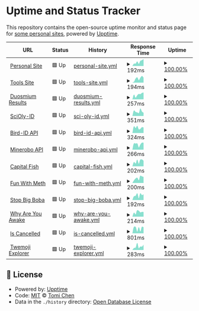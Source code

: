 # Uptime and Status Tracker

This repository contains the open-source uptime monitor and status page for [some personal sites](https://tomichen.com/), powered by [Upptime](https://github.com/upptime/upptime).

<!--start: status pages-->
<!-- This summary is generated by Upptime (https://github.com/upptime/upptime) -->
<!-- Do not edit this manually, your changes will be overwritten -->
<!-- prettier-ignore -->
| URL | Status | History | Response Time | Uptime |
| --- | ------ | ------- | ------------- | ------ |
| <img alt="" src="https://icons.duckduckgo.com/ip3/tomichen.com.ico" height="13"> [Personal Site](https://tomichen.com/) | 🟩 Up | [personal-site.yml](https://github.com/tctree333/status/commits/HEAD/history/personal-site.yml) | <details><summary><img alt="Response time graph" src="./graphs/personal-site/response-time-week.png" height="20"> 192ms</summary><br><a href="https://status.tomichen.com/history/personal-site"><img alt="Response time 335" src="https://img.shields.io/endpoint?url=https%3A%2F%2Fraw.githubusercontent.com%2Ftctree333%2Fstatus%2FHEAD%2Fapi%2Fpersonal-site%2Fresponse-time.json"></a><br><a href="https://status.tomichen.com/history/personal-site"><img alt="24-hour response time 318" src="https://img.shields.io/endpoint?url=https%3A%2F%2Fraw.githubusercontent.com%2Ftctree333%2Fstatus%2FHEAD%2Fapi%2Fpersonal-site%2Fresponse-time-day.json"></a><br><a href="https://status.tomichen.com/history/personal-site"><img alt="7-day response time 192" src="https://img.shields.io/endpoint?url=https%3A%2F%2Fraw.githubusercontent.com%2Ftctree333%2Fstatus%2FHEAD%2Fapi%2Fpersonal-site%2Fresponse-time-week.json"></a><br><a href="https://status.tomichen.com/history/personal-site"><img alt="30-day response time 167" src="https://img.shields.io/endpoint?url=https%3A%2F%2Fraw.githubusercontent.com%2Ftctree333%2Fstatus%2FHEAD%2Fapi%2Fpersonal-site%2Fresponse-time-month.json"></a><br><a href="https://status.tomichen.com/history/personal-site"><img alt="1-year response time 288" src="https://img.shields.io/endpoint?url=https%3A%2F%2Fraw.githubusercontent.com%2Ftctree333%2Fstatus%2FHEAD%2Fapi%2Fpersonal-site%2Fresponse-time-year.json"></a></details> | <details><summary><a href="https://status.tomichen.com/history/personal-site">100.00%</a></summary><a href="https://status.tomichen.com/history/personal-site"><img alt="All-time uptime 96.53%" src="https://img.shields.io/endpoint?url=https%3A%2F%2Fraw.githubusercontent.com%2Ftctree333%2Fstatus%2FHEAD%2Fapi%2Fpersonal-site%2Fuptime.json"></a><br><a href="https://status.tomichen.com/history/personal-site"><img alt="24-hour uptime 100.00%" src="https://img.shields.io/endpoint?url=https%3A%2F%2Fraw.githubusercontent.com%2Ftctree333%2Fstatus%2FHEAD%2Fapi%2Fpersonal-site%2Fuptime-day.json"></a><br><a href="https://status.tomichen.com/history/personal-site"><img alt="7-day uptime 100.00%" src="https://img.shields.io/endpoint?url=https%3A%2F%2Fraw.githubusercontent.com%2Ftctree333%2Fstatus%2FHEAD%2Fapi%2Fpersonal-site%2Fuptime-week.json"></a><br><a href="https://status.tomichen.com/history/personal-site"><img alt="30-day uptime 100.00%" src="https://img.shields.io/endpoint?url=https%3A%2F%2Fraw.githubusercontent.com%2Ftctree333%2Fstatus%2FHEAD%2Fapi%2Fpersonal-site%2Fuptime-month.json"></a><br><a href="https://status.tomichen.com/history/personal-site"><img alt="1-year uptime 99.98%" src="https://img.shields.io/endpoint?url=https%3A%2F%2Fraw.githubusercontent.com%2Ftctree333%2Fstatus%2FHEAD%2Fapi%2Fpersonal-site%2Fuptime-year.json"></a></details>
| <img alt="" src="https://icons.duckduckgo.com/ip3/tools.tomichen.com.ico" height="13"> [Tools Site](https://tools.tomichen.com/) | 🟩 Up | [tools-site.yml](https://github.com/tctree333/status/commits/HEAD/history/tools-site.yml) | <details><summary><img alt="Response time graph" src="./graphs/tools-site/response-time-week.png" height="20"> 194ms</summary><br><a href="https://status.tomichen.com/history/tools-site"><img alt="Response time 470" src="https://img.shields.io/endpoint?url=https%3A%2F%2Fraw.githubusercontent.com%2Ftctree333%2Fstatus%2FHEAD%2Fapi%2Ftools-site%2Fresponse-time.json"></a><br><a href="https://status.tomichen.com/history/tools-site"><img alt="24-hour response time 233" src="https://img.shields.io/endpoint?url=https%3A%2F%2Fraw.githubusercontent.com%2Ftctree333%2Fstatus%2FHEAD%2Fapi%2Ftools-site%2Fresponse-time-day.json"></a><br><a href="https://status.tomichen.com/history/tools-site"><img alt="7-day response time 194" src="https://img.shields.io/endpoint?url=https%3A%2F%2Fraw.githubusercontent.com%2Ftctree333%2Fstatus%2FHEAD%2Fapi%2Ftools-site%2Fresponse-time-week.json"></a><br><a href="https://status.tomichen.com/history/tools-site"><img alt="30-day response time 195" src="https://img.shields.io/endpoint?url=https%3A%2F%2Fraw.githubusercontent.com%2Ftctree333%2Fstatus%2FHEAD%2Fapi%2Ftools-site%2Fresponse-time-month.json"></a><br><a href="https://status.tomichen.com/history/tools-site"><img alt="1-year response time 357" src="https://img.shields.io/endpoint?url=https%3A%2F%2Fraw.githubusercontent.com%2Ftctree333%2Fstatus%2FHEAD%2Fapi%2Ftools-site%2Fresponse-time-year.json"></a></details> | <details><summary><a href="https://status.tomichen.com/history/tools-site">100.00%</a></summary><a href="https://status.tomichen.com/history/tools-site"><img alt="All-time uptime 97.40%" src="https://img.shields.io/endpoint?url=https%3A%2F%2Fraw.githubusercontent.com%2Ftctree333%2Fstatus%2FHEAD%2Fapi%2Ftools-site%2Fuptime.json"></a><br><a href="https://status.tomichen.com/history/tools-site"><img alt="24-hour uptime 100.00%" src="https://img.shields.io/endpoint?url=https%3A%2F%2Fraw.githubusercontent.com%2Ftctree333%2Fstatus%2FHEAD%2Fapi%2Ftools-site%2Fuptime-day.json"></a><br><a href="https://status.tomichen.com/history/tools-site"><img alt="7-day uptime 100.00%" src="https://img.shields.io/endpoint?url=https%3A%2F%2Fraw.githubusercontent.com%2Ftctree333%2Fstatus%2FHEAD%2Fapi%2Ftools-site%2Fuptime-week.json"></a><br><a href="https://status.tomichen.com/history/tools-site"><img alt="30-day uptime 100.00%" src="https://img.shields.io/endpoint?url=https%3A%2F%2Fraw.githubusercontent.com%2Ftctree333%2Fstatus%2FHEAD%2Fapi%2Ftools-site%2Fuptime-month.json"></a><br><a href="https://status.tomichen.com/history/tools-site"><img alt="1-year uptime 99.98%" src="https://img.shields.io/endpoint?url=https%3A%2F%2Fraw.githubusercontent.com%2Ftctree333%2Fstatus%2FHEAD%2Fapi%2Ftools-site%2Fuptime-year.json"></a></details>
| <img alt="" src="https://icons.duckduckgo.com/ip3/www.duosmium.org.ico" height="13"> [Duosmium Results](https://www.duosmium.org/results/) | 🟩 Up | [duosmium-results.yml](https://github.com/tctree333/status/commits/HEAD/history/duosmium-results.yml) | <details><summary><img alt="Response time graph" src="./graphs/duosmium-results/response-time-week.png" height="20"> 257ms</summary><br><a href="https://status.tomichen.com/history/duosmium-results"><img alt="Response time 336" src="https://img.shields.io/endpoint?url=https%3A%2F%2Fraw.githubusercontent.com%2Ftctree333%2Fstatus%2FHEAD%2Fapi%2Fduosmium-results%2Fresponse-time.json"></a><br><a href="https://status.tomichen.com/history/duosmium-results"><img alt="24-hour response time 362" src="https://img.shields.io/endpoint?url=https%3A%2F%2Fraw.githubusercontent.com%2Ftctree333%2Fstatus%2FHEAD%2Fapi%2Fduosmium-results%2Fresponse-time-day.json"></a><br><a href="https://status.tomichen.com/history/duosmium-results"><img alt="7-day response time 257" src="https://img.shields.io/endpoint?url=https%3A%2F%2Fraw.githubusercontent.com%2Ftctree333%2Fstatus%2FHEAD%2Fapi%2Fduosmium-results%2Fresponse-time-week.json"></a><br><a href="https://status.tomichen.com/history/duosmium-results"><img alt="30-day response time 231" src="https://img.shields.io/endpoint?url=https%3A%2F%2Fraw.githubusercontent.com%2Ftctree333%2Fstatus%2FHEAD%2Fapi%2Fduosmium-results%2Fresponse-time-month.json"></a><br><a href="https://status.tomichen.com/history/duosmium-results"><img alt="1-year response time 325" src="https://img.shields.io/endpoint?url=https%3A%2F%2Fraw.githubusercontent.com%2Ftctree333%2Fstatus%2FHEAD%2Fapi%2Fduosmium-results%2Fresponse-time-year.json"></a></details> | <details><summary><a href="https://status.tomichen.com/history/duosmium-results">100.00%</a></summary><a href="https://status.tomichen.com/history/duosmium-results"><img alt="All-time uptime 96.52%" src="https://img.shields.io/endpoint?url=https%3A%2F%2Fraw.githubusercontent.com%2Ftctree333%2Fstatus%2FHEAD%2Fapi%2Fduosmium-results%2Fuptime.json"></a><br><a href="https://status.tomichen.com/history/duosmium-results"><img alt="24-hour uptime 100.00%" src="https://img.shields.io/endpoint?url=https%3A%2F%2Fraw.githubusercontent.com%2Ftctree333%2Fstatus%2FHEAD%2Fapi%2Fduosmium-results%2Fuptime-day.json"></a><br><a href="https://status.tomichen.com/history/duosmium-results"><img alt="7-day uptime 100.00%" src="https://img.shields.io/endpoint?url=https%3A%2F%2Fraw.githubusercontent.com%2Ftctree333%2Fstatus%2FHEAD%2Fapi%2Fduosmium-results%2Fuptime-week.json"></a><br><a href="https://status.tomichen.com/history/duosmium-results"><img alt="30-day uptime 100.00%" src="https://img.shields.io/endpoint?url=https%3A%2F%2Fraw.githubusercontent.com%2Ftctree333%2Fstatus%2FHEAD%2Fapi%2Fduosmium-results%2Fuptime-month.json"></a><br><a href="https://status.tomichen.com/history/duosmium-results"><img alt="1-year uptime 99.99%" src="https://img.shields.io/endpoint?url=https%3A%2F%2Fraw.githubusercontent.com%2Ftctree333%2Fstatus%2FHEAD%2Fapi%2Fduosmium-results%2Fuptime-year.json"></a></details>
| <img alt="" src="https://icons.duckduckgo.com/ip3/sciolyid.org.ico" height="13"> [SciOly-ID](https://sciolyid.org/) | 🟩 Up | [sci-oly-id.yml](https://github.com/tctree333/status/commits/HEAD/history/sci-oly-id.yml) | <details><summary><img alt="Response time graph" src="./graphs/sci-oly-id/response-time-week.png" height="20"> 351ms</summary><br><a href="https://status.tomichen.com/history/sci-oly-id"><img alt="Response time 400" src="https://img.shields.io/endpoint?url=https%3A%2F%2Fraw.githubusercontent.com%2Ftctree333%2Fstatus%2FHEAD%2Fapi%2Fsci-oly-id%2Fresponse-time.json"></a><br><a href="https://status.tomichen.com/history/sci-oly-id"><img alt="24-hour response time 252" src="https://img.shields.io/endpoint?url=https%3A%2F%2Fraw.githubusercontent.com%2Ftctree333%2Fstatus%2FHEAD%2Fapi%2Fsci-oly-id%2Fresponse-time-day.json"></a><br><a href="https://status.tomichen.com/history/sci-oly-id"><img alt="7-day response time 351" src="https://img.shields.io/endpoint?url=https%3A%2F%2Fraw.githubusercontent.com%2Ftctree333%2Fstatus%2FHEAD%2Fapi%2Fsci-oly-id%2Fresponse-time-week.json"></a><br><a href="https://status.tomichen.com/history/sci-oly-id"><img alt="30-day response time 310" src="https://img.shields.io/endpoint?url=https%3A%2F%2Fraw.githubusercontent.com%2Ftctree333%2Fstatus%2FHEAD%2Fapi%2Fsci-oly-id%2Fresponse-time-month.json"></a><br><a href="https://status.tomichen.com/history/sci-oly-id"><img alt="1-year response time 384" src="https://img.shields.io/endpoint?url=https%3A%2F%2Fraw.githubusercontent.com%2Ftctree333%2Fstatus%2FHEAD%2Fapi%2Fsci-oly-id%2Fresponse-time-year.json"></a></details> | <details><summary><a href="https://status.tomichen.com/history/sci-oly-id">100.00%</a></summary><a href="https://status.tomichen.com/history/sci-oly-id"><img alt="All-time uptime 98.27%" src="https://img.shields.io/endpoint?url=https%3A%2F%2Fraw.githubusercontent.com%2Ftctree333%2Fstatus%2FHEAD%2Fapi%2Fsci-oly-id%2Fuptime.json"></a><br><a href="https://status.tomichen.com/history/sci-oly-id"><img alt="24-hour uptime 100.00%" src="https://img.shields.io/endpoint?url=https%3A%2F%2Fraw.githubusercontent.com%2Ftctree333%2Fstatus%2FHEAD%2Fapi%2Fsci-oly-id%2Fuptime-day.json"></a><br><a href="https://status.tomichen.com/history/sci-oly-id"><img alt="7-day uptime 100.00%" src="https://img.shields.io/endpoint?url=https%3A%2F%2Fraw.githubusercontent.com%2Ftctree333%2Fstatus%2FHEAD%2Fapi%2Fsci-oly-id%2Fuptime-week.json"></a><br><a href="https://status.tomichen.com/history/sci-oly-id"><img alt="30-day uptime 100.00%" src="https://img.shields.io/endpoint?url=https%3A%2F%2Fraw.githubusercontent.com%2Ftctree333%2Fstatus%2FHEAD%2Fapi%2Fsci-oly-id%2Fuptime-month.json"></a><br><a href="https://status.tomichen.com/history/sci-oly-id"><img alt="1-year uptime 99.98%" src="https://img.shields.io/endpoint?url=https%3A%2F%2Fraw.githubusercontent.com%2Ftctree333%2Fstatus%2FHEAD%2Fapi%2Fsci-oly-id%2Fuptime-year.json"></a></details>
| <img alt="" src="https://icons.duckduckgo.com/ip3/orni-api.sciolyid.org.ico" height="13"> [Bird-ID API](https://orni-api.sciolyid.org/) | 🟩 Up | [bird-id-api.yml](https://github.com/tctree333/status/commits/HEAD/history/bird-id-api.yml) | <details><summary><img alt="Response time graph" src="./graphs/bird-id-api/response-time-week.png" height="20"> 324ms</summary><br><a href="https://status.tomichen.com/history/bird-id-api"><img alt="Response time 273" src="https://img.shields.io/endpoint?url=https%3A%2F%2Fraw.githubusercontent.com%2Ftctree333%2Fstatus%2FHEAD%2Fapi%2Fbird-id-api%2Fresponse-time.json"></a><br><a href="https://status.tomichen.com/history/bird-id-api"><img alt="24-hour response time 333" src="https://img.shields.io/endpoint?url=https%3A%2F%2Fraw.githubusercontent.com%2Ftctree333%2Fstatus%2FHEAD%2Fapi%2Fbird-id-api%2Fresponse-time-day.json"></a><br><a href="https://status.tomichen.com/history/bird-id-api"><img alt="7-day response time 324" src="https://img.shields.io/endpoint?url=https%3A%2F%2Fraw.githubusercontent.com%2Ftctree333%2Fstatus%2FHEAD%2Fapi%2Fbird-id-api%2Fresponse-time-week.json"></a><br><a href="https://status.tomichen.com/history/bird-id-api"><img alt="30-day response time 300" src="https://img.shields.io/endpoint?url=https%3A%2F%2Fraw.githubusercontent.com%2Ftctree333%2Fstatus%2FHEAD%2Fapi%2Fbird-id-api%2Fresponse-time-month.json"></a><br><a href="https://status.tomichen.com/history/bird-id-api"><img alt="1-year response time 270" src="https://img.shields.io/endpoint?url=https%3A%2F%2Fraw.githubusercontent.com%2Ftctree333%2Fstatus%2FHEAD%2Fapi%2Fbird-id-api%2Fresponse-time-year.json"></a></details> | <details><summary><a href="https://status.tomichen.com/history/bird-id-api">100.00%</a></summary><a href="https://status.tomichen.com/history/bird-id-api"><img alt="All-time uptime 99.97%" src="https://img.shields.io/endpoint?url=https%3A%2F%2Fraw.githubusercontent.com%2Ftctree333%2Fstatus%2FHEAD%2Fapi%2Fbird-id-api%2Fuptime.json"></a><br><a href="https://status.tomichen.com/history/bird-id-api"><img alt="24-hour uptime 100.00%" src="https://img.shields.io/endpoint?url=https%3A%2F%2Fraw.githubusercontent.com%2Ftctree333%2Fstatus%2FHEAD%2Fapi%2Fbird-id-api%2Fuptime-day.json"></a><br><a href="https://status.tomichen.com/history/bird-id-api"><img alt="7-day uptime 100.00%" src="https://img.shields.io/endpoint?url=https%3A%2F%2Fraw.githubusercontent.com%2Ftctree333%2Fstatus%2FHEAD%2Fapi%2Fbird-id-api%2Fuptime-week.json"></a><br><a href="https://status.tomichen.com/history/bird-id-api"><img alt="30-day uptime 100.00%" src="https://img.shields.io/endpoint?url=https%3A%2F%2Fraw.githubusercontent.com%2Ftctree333%2Fstatus%2FHEAD%2Fapi%2Fbird-id-api%2Fuptime-month.json"></a><br><a href="https://status.tomichen.com/history/bird-id-api"><img alt="1-year uptime 99.99%" src="https://img.shields.io/endpoint?url=https%3A%2F%2Fraw.githubusercontent.com%2Ftctree333%2Fstatus%2FHEAD%2Fapi%2Fbird-id-api%2Fuptime-year.json"></a></details>
| <img alt="" src="https://icons.duckduckgo.com/ip3/minerobo.sciolyid.org.ico" height="13"> [Minerobo API](https://minerobo.sciolyid.org/) | 🟩 Up | [minerobo-api.yml](https://github.com/tctree333/status/commits/HEAD/history/minerobo-api.yml) | <details><summary><img alt="Response time graph" src="./graphs/minerobo-api/response-time-week.png" height="20"> 266ms</summary><br><a href="https://status.tomichen.com/history/minerobo-api"><img alt="Response time 305" src="https://img.shields.io/endpoint?url=https%3A%2F%2Fraw.githubusercontent.com%2Ftctree333%2Fstatus%2FHEAD%2Fapi%2Fminerobo-api%2Fresponse-time.json"></a><br><a href="https://status.tomichen.com/history/minerobo-api"><img alt="24-hour response time 327" src="https://img.shields.io/endpoint?url=https%3A%2F%2Fraw.githubusercontent.com%2Ftctree333%2Fstatus%2FHEAD%2Fapi%2Fminerobo-api%2Fresponse-time-day.json"></a><br><a href="https://status.tomichen.com/history/minerobo-api"><img alt="7-day response time 266" src="https://img.shields.io/endpoint?url=https%3A%2F%2Fraw.githubusercontent.com%2Ftctree333%2Fstatus%2FHEAD%2Fapi%2Fminerobo-api%2Fresponse-time-week.json"></a><br><a href="https://status.tomichen.com/history/minerobo-api"><img alt="30-day response time 281" src="https://img.shields.io/endpoint?url=https%3A%2F%2Fraw.githubusercontent.com%2Ftctree333%2Fstatus%2FHEAD%2Fapi%2Fminerobo-api%2Fresponse-time-month.json"></a><br><a href="https://status.tomichen.com/history/minerobo-api"><img alt="1-year response time 322" src="https://img.shields.io/endpoint?url=https%3A%2F%2Fraw.githubusercontent.com%2Ftctree333%2Fstatus%2FHEAD%2Fapi%2Fminerobo-api%2Fresponse-time-year.json"></a></details> | <details><summary><a href="https://status.tomichen.com/history/minerobo-api">100.00%</a></summary><a href="https://status.tomichen.com/history/minerobo-api"><img alt="All-time uptime 99.97%" src="https://img.shields.io/endpoint?url=https%3A%2F%2Fraw.githubusercontent.com%2Ftctree333%2Fstatus%2FHEAD%2Fapi%2Fminerobo-api%2Fuptime.json"></a><br><a href="https://status.tomichen.com/history/minerobo-api"><img alt="24-hour uptime 100.00%" src="https://img.shields.io/endpoint?url=https%3A%2F%2Fraw.githubusercontent.com%2Ftctree333%2Fstatus%2FHEAD%2Fapi%2Fminerobo-api%2Fuptime-day.json"></a><br><a href="https://status.tomichen.com/history/minerobo-api"><img alt="7-day uptime 100.00%" src="https://img.shields.io/endpoint?url=https%3A%2F%2Fraw.githubusercontent.com%2Ftctree333%2Fstatus%2FHEAD%2Fapi%2Fminerobo-api%2Fuptime-week.json"></a><br><a href="https://status.tomichen.com/history/minerobo-api"><img alt="30-day uptime 100.00%" src="https://img.shields.io/endpoint?url=https%3A%2F%2Fraw.githubusercontent.com%2Ftctree333%2Fstatus%2FHEAD%2Fapi%2Fminerobo-api%2Fuptime-month.json"></a><br><a href="https://status.tomichen.com/history/minerobo-api"><img alt="1-year uptime 99.99%" src="https://img.shields.io/endpoint?url=https%3A%2F%2Fraw.githubusercontent.com%2Ftctree333%2Fstatus%2FHEAD%2Fapi%2Fminerobo-api%2Fuptime-year.json"></a></details>
| <img alt="" src="https://icons.duckduckgo.com/ip3/capitalfish.tomichen.com.ico" height="13"> [Capital Fish](https://capitalfish.tomichen.com/) | 🟩 Up | [capital-fish.yml](https://github.com/tctree333/status/commits/HEAD/history/capital-fish.yml) | <details><summary><img alt="Response time graph" src="./graphs/capital-fish/response-time-week.png" height="20"> 202ms</summary><br><a href="https://status.tomichen.com/history/capital-fish"><img alt="Response time 418" src="https://img.shields.io/endpoint?url=https%3A%2F%2Fraw.githubusercontent.com%2Ftctree333%2Fstatus%2FHEAD%2Fapi%2Fcapital-fish%2Fresponse-time.json"></a><br><a href="https://status.tomichen.com/history/capital-fish"><img alt="24-hour response time 222" src="https://img.shields.io/endpoint?url=https%3A%2F%2Fraw.githubusercontent.com%2Ftctree333%2Fstatus%2FHEAD%2Fapi%2Fcapital-fish%2Fresponse-time-day.json"></a><br><a href="https://status.tomichen.com/history/capital-fish"><img alt="7-day response time 202" src="https://img.shields.io/endpoint?url=https%3A%2F%2Fraw.githubusercontent.com%2Ftctree333%2Fstatus%2FHEAD%2Fapi%2Fcapital-fish%2Fresponse-time-week.json"></a><br><a href="https://status.tomichen.com/history/capital-fish"><img alt="30-day response time 214" src="https://img.shields.io/endpoint?url=https%3A%2F%2Fraw.githubusercontent.com%2Ftctree333%2Fstatus%2FHEAD%2Fapi%2Fcapital-fish%2Fresponse-time-month.json"></a><br><a href="https://status.tomichen.com/history/capital-fish"><img alt="1-year response time 401" src="https://img.shields.io/endpoint?url=https%3A%2F%2Fraw.githubusercontent.com%2Ftctree333%2Fstatus%2FHEAD%2Fapi%2Fcapital-fish%2Fresponse-time-year.json"></a></details> | <details><summary><a href="https://status.tomichen.com/history/capital-fish">100.00%</a></summary><a href="https://status.tomichen.com/history/capital-fish"><img alt="All-time uptime 98.29%" src="https://img.shields.io/endpoint?url=https%3A%2F%2Fraw.githubusercontent.com%2Ftctree333%2Fstatus%2FHEAD%2Fapi%2Fcapital-fish%2Fuptime.json"></a><br><a href="https://status.tomichen.com/history/capital-fish"><img alt="24-hour uptime 100.00%" src="https://img.shields.io/endpoint?url=https%3A%2F%2Fraw.githubusercontent.com%2Ftctree333%2Fstatus%2FHEAD%2Fapi%2Fcapital-fish%2Fuptime-day.json"></a><br><a href="https://status.tomichen.com/history/capital-fish"><img alt="7-day uptime 100.00%" src="https://img.shields.io/endpoint?url=https%3A%2F%2Fraw.githubusercontent.com%2Ftctree333%2Fstatus%2FHEAD%2Fapi%2Fcapital-fish%2Fuptime-week.json"></a><br><a href="https://status.tomichen.com/history/capital-fish"><img alt="30-day uptime 100.00%" src="https://img.shields.io/endpoint?url=https%3A%2F%2Fraw.githubusercontent.com%2Ftctree333%2Fstatus%2FHEAD%2Fapi%2Fcapital-fish%2Fuptime-month.json"></a><br><a href="https://status.tomichen.com/history/capital-fish"><img alt="1-year uptime 99.98%" src="https://img.shields.io/endpoint?url=https%3A%2F%2Fraw.githubusercontent.com%2Ftctree333%2Fstatus%2FHEAD%2Fapi%2Fcapital-fish%2Fuptime-year.json"></a></details>
| <img alt="" src="https://icons.duckduckgo.com/ip3/funwithmeth.com.ico" height="13"> [Fun With Meth](https://funwithmeth.com/) | 🟩 Up | [fun-with-meth.yml](https://github.com/tctree333/status/commits/HEAD/history/fun-with-meth.yml) | <details><summary><img alt="Response time graph" src="./graphs/fun-with-meth/response-time-week.png" height="20"> 200ms</summary><br><a href="https://status.tomichen.com/history/fun-with-meth"><img alt="Response time 346" src="https://img.shields.io/endpoint?url=https%3A%2F%2Fraw.githubusercontent.com%2Ftctree333%2Fstatus%2FHEAD%2Fapi%2Ffun-with-meth%2Fresponse-time.json"></a><br><a href="https://status.tomichen.com/history/fun-with-meth"><img alt="24-hour response time 241" src="https://img.shields.io/endpoint?url=https%3A%2F%2Fraw.githubusercontent.com%2Ftctree333%2Fstatus%2FHEAD%2Fapi%2Ffun-with-meth%2Fresponse-time-day.json"></a><br><a href="https://status.tomichen.com/history/fun-with-meth"><img alt="7-day response time 200" src="https://img.shields.io/endpoint?url=https%3A%2F%2Fraw.githubusercontent.com%2Ftctree333%2Fstatus%2FHEAD%2Fapi%2Ffun-with-meth%2Fresponse-time-week.json"></a><br><a href="https://status.tomichen.com/history/fun-with-meth"><img alt="30-day response time 204" src="https://img.shields.io/endpoint?url=https%3A%2F%2Fraw.githubusercontent.com%2Ftctree333%2Fstatus%2FHEAD%2Fapi%2Ffun-with-meth%2Fresponse-time-month.json"></a><br><a href="https://status.tomichen.com/history/fun-with-meth"><img alt="1-year response time 330" src="https://img.shields.io/endpoint?url=https%3A%2F%2Fraw.githubusercontent.com%2Ftctree333%2Fstatus%2FHEAD%2Fapi%2Ffun-with-meth%2Fresponse-time-year.json"></a></details> | <details><summary><a href="https://status.tomichen.com/history/fun-with-meth">100.00%</a></summary><a href="https://status.tomichen.com/history/fun-with-meth"><img alt="All-time uptime 99.95%" src="https://img.shields.io/endpoint?url=https%3A%2F%2Fraw.githubusercontent.com%2Ftctree333%2Fstatus%2FHEAD%2Fapi%2Ffun-with-meth%2Fuptime.json"></a><br><a href="https://status.tomichen.com/history/fun-with-meth"><img alt="24-hour uptime 100.00%" src="https://img.shields.io/endpoint?url=https%3A%2F%2Fraw.githubusercontent.com%2Ftctree333%2Fstatus%2FHEAD%2Fapi%2Ffun-with-meth%2Fuptime-day.json"></a><br><a href="https://status.tomichen.com/history/fun-with-meth"><img alt="7-day uptime 100.00%" src="https://img.shields.io/endpoint?url=https%3A%2F%2Fraw.githubusercontent.com%2Ftctree333%2Fstatus%2FHEAD%2Fapi%2Ffun-with-meth%2Fuptime-week.json"></a><br><a href="https://status.tomichen.com/history/fun-with-meth"><img alt="30-day uptime 100.00%" src="https://img.shields.io/endpoint?url=https%3A%2F%2Fraw.githubusercontent.com%2Ftctree333%2Fstatus%2FHEAD%2Fapi%2Ffun-with-meth%2Fuptime-month.json"></a><br><a href="https://status.tomichen.com/history/fun-with-meth"><img alt="1-year uptime 99.98%" src="https://img.shields.io/endpoint?url=https%3A%2F%2Fraw.githubusercontent.com%2Ftctree333%2Fstatus%2FHEAD%2Fapi%2Ffun-with-meth%2Fuptime-year.json"></a></details>
| <img alt="" src="https://icons.duckduckgo.com/ip3/stopbigboba.com.ico" height="13"> [Stop Big Boba](https://stopbigboba.com/) | 🟩 Up | [stop-big-boba.yml](https://github.com/tctree333/status/commits/HEAD/history/stop-big-boba.yml) | <details><summary><img alt="Response time graph" src="./graphs/stop-big-boba/response-time-week.png" height="20"> 192ms</summary><br><a href="https://status.tomichen.com/history/stop-big-boba"><img alt="Response time 373" src="https://img.shields.io/endpoint?url=https%3A%2F%2Fraw.githubusercontent.com%2Ftctree333%2Fstatus%2FHEAD%2Fapi%2Fstop-big-boba%2Fresponse-time.json"></a><br><a href="https://status.tomichen.com/history/stop-big-boba"><img alt="24-hour response time 227" src="https://img.shields.io/endpoint?url=https%3A%2F%2Fraw.githubusercontent.com%2Ftctree333%2Fstatus%2FHEAD%2Fapi%2Fstop-big-boba%2Fresponse-time-day.json"></a><br><a href="https://status.tomichen.com/history/stop-big-boba"><img alt="7-day response time 192" src="https://img.shields.io/endpoint?url=https%3A%2F%2Fraw.githubusercontent.com%2Ftctree333%2Fstatus%2FHEAD%2Fapi%2Fstop-big-boba%2Fresponse-time-week.json"></a><br><a href="https://status.tomichen.com/history/stop-big-boba"><img alt="30-day response time 350" src="https://img.shields.io/endpoint?url=https%3A%2F%2Fraw.githubusercontent.com%2Ftctree333%2Fstatus%2FHEAD%2Fapi%2Fstop-big-boba%2Fresponse-time-month.json"></a><br><a href="https://status.tomichen.com/history/stop-big-boba"><img alt="1-year response time 357" src="https://img.shields.io/endpoint?url=https%3A%2F%2Fraw.githubusercontent.com%2Ftctree333%2Fstatus%2FHEAD%2Fapi%2Fstop-big-boba%2Fresponse-time-year.json"></a></details> | <details><summary><a href="https://status.tomichen.com/history/stop-big-boba">100.00%</a></summary><a href="https://status.tomichen.com/history/stop-big-boba"><img alt="All-time uptime 96.53%" src="https://img.shields.io/endpoint?url=https%3A%2F%2Fraw.githubusercontent.com%2Ftctree333%2Fstatus%2FHEAD%2Fapi%2Fstop-big-boba%2Fuptime.json"></a><br><a href="https://status.tomichen.com/history/stop-big-boba"><img alt="24-hour uptime 100.00%" src="https://img.shields.io/endpoint?url=https%3A%2F%2Fraw.githubusercontent.com%2Ftctree333%2Fstatus%2FHEAD%2Fapi%2Fstop-big-boba%2Fuptime-day.json"></a><br><a href="https://status.tomichen.com/history/stop-big-boba"><img alt="7-day uptime 100.00%" src="https://img.shields.io/endpoint?url=https%3A%2F%2Fraw.githubusercontent.com%2Ftctree333%2Fstatus%2FHEAD%2Fapi%2Fstop-big-boba%2Fuptime-week.json"></a><br><a href="https://status.tomichen.com/history/stop-big-boba"><img alt="30-day uptime 100.00%" src="https://img.shields.io/endpoint?url=https%3A%2F%2Fraw.githubusercontent.com%2Ftctree333%2Fstatus%2FHEAD%2Fapi%2Fstop-big-boba%2Fuptime-month.json"></a><br><a href="https://status.tomichen.com/history/stop-big-boba"><img alt="1-year uptime 99.99%" src="https://img.shields.io/endpoint?url=https%3A%2F%2Fraw.githubusercontent.com%2Ftctree333%2Fstatus%2FHEAD%2Fapi%2Fstop-big-boba%2Fuptime-year.json"></a></details>
| <img alt="" src="https://icons.duckduckgo.com/ip3/whyareyouawake.com.ico" height="13"> [Why Are You Awake](https://whyareyouawake.com/) | 🟩 Up | [why-are-you-awake.yml](https://github.com/tctree333/status/commits/HEAD/history/why-are-you-awake.yml) | <details><summary><img alt="Response time graph" src="./graphs/why-are-you-awake/response-time-week.png" height="20"> 214ms</summary><br><a href="https://status.tomichen.com/history/why-are-you-awake"><img alt="Response time 365" src="https://img.shields.io/endpoint?url=https%3A%2F%2Fraw.githubusercontent.com%2Ftctree333%2Fstatus%2FHEAD%2Fapi%2Fwhy-are-you-awake%2Fresponse-time.json"></a><br><a href="https://status.tomichen.com/history/why-are-you-awake"><img alt="24-hour response time 217" src="https://img.shields.io/endpoint?url=https%3A%2F%2Fraw.githubusercontent.com%2Ftctree333%2Fstatus%2FHEAD%2Fapi%2Fwhy-are-you-awake%2Fresponse-time-day.json"></a><br><a href="https://status.tomichen.com/history/why-are-you-awake"><img alt="7-day response time 214" src="https://img.shields.io/endpoint?url=https%3A%2F%2Fraw.githubusercontent.com%2Ftctree333%2Fstatus%2FHEAD%2Fapi%2Fwhy-are-you-awake%2Fresponse-time-week.json"></a><br><a href="https://status.tomichen.com/history/why-are-you-awake"><img alt="30-day response time 181" src="https://img.shields.io/endpoint?url=https%3A%2F%2Fraw.githubusercontent.com%2Ftctree333%2Fstatus%2FHEAD%2Fapi%2Fwhy-are-you-awake%2Fresponse-time-month.json"></a><br><a href="https://status.tomichen.com/history/why-are-you-awake"><img alt="1-year response time 333" src="https://img.shields.io/endpoint?url=https%3A%2F%2Fraw.githubusercontent.com%2Ftctree333%2Fstatus%2FHEAD%2Fapi%2Fwhy-are-you-awake%2Fresponse-time-year.json"></a></details> | <details><summary><a href="https://status.tomichen.com/history/why-are-you-awake">100.00%</a></summary><a href="https://status.tomichen.com/history/why-are-you-awake"><img alt="All-time uptime 96.51%" src="https://img.shields.io/endpoint?url=https%3A%2F%2Fraw.githubusercontent.com%2Ftctree333%2Fstatus%2FHEAD%2Fapi%2Fwhy-are-you-awake%2Fuptime.json"></a><br><a href="https://status.tomichen.com/history/why-are-you-awake"><img alt="24-hour uptime 100.00%" src="https://img.shields.io/endpoint?url=https%3A%2F%2Fraw.githubusercontent.com%2Ftctree333%2Fstatus%2FHEAD%2Fapi%2Fwhy-are-you-awake%2Fuptime-day.json"></a><br><a href="https://status.tomichen.com/history/why-are-you-awake"><img alt="7-day uptime 100.00%" src="https://img.shields.io/endpoint?url=https%3A%2F%2Fraw.githubusercontent.com%2Ftctree333%2Fstatus%2FHEAD%2Fapi%2Fwhy-are-you-awake%2Fuptime-week.json"></a><br><a href="https://status.tomichen.com/history/why-are-you-awake"><img alt="30-day uptime 100.00%" src="https://img.shields.io/endpoint?url=https%3A%2F%2Fraw.githubusercontent.com%2Ftctree333%2Fstatus%2FHEAD%2Fapi%2Fwhy-are-you-awake%2Fuptime-month.json"></a><br><a href="https://status.tomichen.com/history/why-are-you-awake"><img alt="1-year uptime 99.97%" src="https://img.shields.io/endpoint?url=https%3A%2F%2Fraw.githubusercontent.com%2Ftctree333%2Fstatus%2FHEAD%2Fapi%2Fwhy-are-you-awake%2Fuptime-year.json"></a></details>
| <img alt="" src="https://icons.duckduckgo.com/ip3/iscancelled.com.ico" height="13"> [Is Cancelled](https://iscancelled.com/) | 🟩 Up | [is-cancelled.yml](https://github.com/tctree333/status/commits/HEAD/history/is-cancelled.yml) | <details><summary><img alt="Response time graph" src="./graphs/is-cancelled/response-time-week.png" height="20"> 801ms</summary><br><a href="https://status.tomichen.com/history/is-cancelled"><img alt="Response time 832" src="https://img.shields.io/endpoint?url=https%3A%2F%2Fraw.githubusercontent.com%2Ftctree333%2Fstatus%2FHEAD%2Fapi%2Fis-cancelled%2Fresponse-time.json"></a><br><a href="https://status.tomichen.com/history/is-cancelled"><img alt="24-hour response time 976" src="https://img.shields.io/endpoint?url=https%3A%2F%2Fraw.githubusercontent.com%2Ftctree333%2Fstatus%2FHEAD%2Fapi%2Fis-cancelled%2Fresponse-time-day.json"></a><br><a href="https://status.tomichen.com/history/is-cancelled"><img alt="7-day response time 801" src="https://img.shields.io/endpoint?url=https%3A%2F%2Fraw.githubusercontent.com%2Ftctree333%2Fstatus%2FHEAD%2Fapi%2Fis-cancelled%2Fresponse-time-week.json"></a><br><a href="https://status.tomichen.com/history/is-cancelled"><img alt="30-day response time 851" src="https://img.shields.io/endpoint?url=https%3A%2F%2Fraw.githubusercontent.com%2Ftctree333%2Fstatus%2FHEAD%2Fapi%2Fis-cancelled%2Fresponse-time-month.json"></a><br><a href="https://status.tomichen.com/history/is-cancelled"><img alt="1-year response time 784" src="https://img.shields.io/endpoint?url=https%3A%2F%2Fraw.githubusercontent.com%2Ftctree333%2Fstatus%2FHEAD%2Fapi%2Fis-cancelled%2Fresponse-time-year.json"></a></details> | <details><summary><a href="https://status.tomichen.com/history/is-cancelled">100.00%</a></summary><a href="https://status.tomichen.com/history/is-cancelled"><img alt="All-time uptime 99.66%" src="https://img.shields.io/endpoint?url=https%3A%2F%2Fraw.githubusercontent.com%2Ftctree333%2Fstatus%2FHEAD%2Fapi%2Fis-cancelled%2Fuptime.json"></a><br><a href="https://status.tomichen.com/history/is-cancelled"><img alt="24-hour uptime 100.00%" src="https://img.shields.io/endpoint?url=https%3A%2F%2Fraw.githubusercontent.com%2Ftctree333%2Fstatus%2FHEAD%2Fapi%2Fis-cancelled%2Fuptime-day.json"></a><br><a href="https://status.tomichen.com/history/is-cancelled"><img alt="7-day uptime 100.00%" src="https://img.shields.io/endpoint?url=https%3A%2F%2Fraw.githubusercontent.com%2Ftctree333%2Fstatus%2FHEAD%2Fapi%2Fis-cancelled%2Fuptime-week.json"></a><br><a href="https://status.tomichen.com/history/is-cancelled"><img alt="30-day uptime 100.00%" src="https://img.shields.io/endpoint?url=https%3A%2F%2Fraw.githubusercontent.com%2Ftctree333%2Fstatus%2FHEAD%2Fapi%2Fis-cancelled%2Fuptime-month.json"></a><br><a href="https://status.tomichen.com/history/is-cancelled"><img alt="1-year uptime 99.97%" src="https://img.shields.io/endpoint?url=https%3A%2F%2Fraw.githubusercontent.com%2Ftctree333%2Fstatus%2FHEAD%2Fapi%2Fis-cancelled%2Fuptime-year.json"></a></details>
| <img alt="" src="https://icons.duckduckgo.com/ip3/twemoji.tomichen.com.ico" height="13"> [Twemoji Explorer](https://twemoji.tomichen.com/) | 🟩 Up | [twemoji-explorer.yml](https://github.com/tctree333/status/commits/HEAD/history/twemoji-explorer.yml) | <details><summary><img alt="Response time graph" src="./graphs/twemoji-explorer/response-time-week.png" height="20"> 283ms</summary><br><a href="https://status.tomichen.com/history/twemoji-explorer"><img alt="Response time 380" src="https://img.shields.io/endpoint?url=https%3A%2F%2Fraw.githubusercontent.com%2Ftctree333%2Fstatus%2FHEAD%2Fapi%2Ftwemoji-explorer%2Fresponse-time.json"></a><br><a href="https://status.tomichen.com/history/twemoji-explorer"><img alt="24-hour response time 418" src="https://img.shields.io/endpoint?url=https%3A%2F%2Fraw.githubusercontent.com%2Ftctree333%2Fstatus%2FHEAD%2Fapi%2Ftwemoji-explorer%2Fresponse-time-day.json"></a><br><a href="https://status.tomichen.com/history/twemoji-explorer"><img alt="7-day response time 283" src="https://img.shields.io/endpoint?url=https%3A%2F%2Fraw.githubusercontent.com%2Ftctree333%2Fstatus%2FHEAD%2Fapi%2Ftwemoji-explorer%2Fresponse-time-week.json"></a><br><a href="https://status.tomichen.com/history/twemoji-explorer"><img alt="30-day response time 445" src="https://img.shields.io/endpoint?url=https%3A%2F%2Fraw.githubusercontent.com%2Ftctree333%2Fstatus%2FHEAD%2Fapi%2Ftwemoji-explorer%2Fresponse-time-month.json"></a><br><a href="https://status.tomichen.com/history/twemoji-explorer"><img alt="1-year response time 347" src="https://img.shields.io/endpoint?url=https%3A%2F%2Fraw.githubusercontent.com%2Ftctree333%2Fstatus%2FHEAD%2Fapi%2Ftwemoji-explorer%2Fresponse-time-year.json"></a></details> | <details><summary><a href="https://status.tomichen.com/history/twemoji-explorer">100.00%</a></summary><a href="https://status.tomichen.com/history/twemoji-explorer"><img alt="All-time uptime 99.96%" src="https://img.shields.io/endpoint?url=https%3A%2F%2Fraw.githubusercontent.com%2Ftctree333%2Fstatus%2FHEAD%2Fapi%2Ftwemoji-explorer%2Fuptime.json"></a><br><a href="https://status.tomichen.com/history/twemoji-explorer"><img alt="24-hour uptime 100.00%" src="https://img.shields.io/endpoint?url=https%3A%2F%2Fraw.githubusercontent.com%2Ftctree333%2Fstatus%2FHEAD%2Fapi%2Ftwemoji-explorer%2Fuptime-day.json"></a><br><a href="https://status.tomichen.com/history/twemoji-explorer"><img alt="7-day uptime 100.00%" src="https://img.shields.io/endpoint?url=https%3A%2F%2Fraw.githubusercontent.com%2Ftctree333%2Fstatus%2FHEAD%2Fapi%2Ftwemoji-explorer%2Fuptime-week.json"></a><br><a href="https://status.tomichen.com/history/twemoji-explorer"><img alt="30-day uptime 100.00%" src="https://img.shields.io/endpoint?url=https%3A%2F%2Fraw.githubusercontent.com%2Ftctree333%2Fstatus%2FHEAD%2Fapi%2Ftwemoji-explorer%2Fuptime-month.json"></a><br><a href="https://status.tomichen.com/history/twemoji-explorer"><img alt="1-year uptime 99.98%" src="https://img.shields.io/endpoint?url=https%3A%2F%2Fraw.githubusercontent.com%2Ftctree333%2Fstatus%2FHEAD%2Fapi%2Ftwemoji-explorer%2Fuptime-year.json"></a></details>

<!--end: status pages-->

## 📄 License

- Powered by: [Upptime](https://github.com/upptime/upptime)
- Code: [MIT](./LICENSE) © [Tomi Chen](https://tomichen.com/)
- Data in the `./history` directory: [Open Database License](https://opendatacommons.org/licenses/odbl/1-0/)
